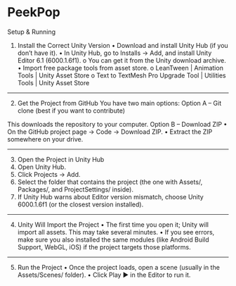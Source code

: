 # PeekPop
Setup & Running

1. Install the Correct Unity Version
•	Download and install Unity Hub (if you don’t have it).
•	In Unity Hub, go to Installs → Add, and install Unity Editor 6.1 (6000.1.6f1).
o	You can get it from the Unity download archive.
•	Import free package tools from asset store.
o	LeanTween | Animation Tools | Unity Asset Store
o	Text to TextMesh Pro Upgrade Tool | Utilities Tools | Unity Asset Store
________________________________________
2. Get the Project from GitHub
You have two main options:
Option A – Git clone (best if you want to contribute)



This downloads the repository to your computer.
Option B – Download ZIP
•	On the GitHub project page → Code → Download ZIP.
•	Extract the ZIP somewhere on your drive.
________________________________________
3. Open the Project in Unity Hub
1.	Open Unity Hub.
2.	Click Projects → Add.
3.	Select the folder that contains the project (the one with Assets/, Packages/, and ProjectSettings/ inside).
4.	If Unity Hub warns about Editor version mismatch, choose Unity 6000.1.6f1 (or the closest version installed).
________________________________________
4. Unity Will Import the Project
•	The first time you open it; Unity will import all assets. This may take several minutes.
•	If you see errors, make sure you also installed the same modules (like Android Build Support, WebGL, iOS) if the project targets those platforms.
________________________________________
5. Run the Project
•	Once the project loads, open a scene (usually in the Assets/Scenes/ folder).
•	Click Play ▶️ in the Editor to run it.

